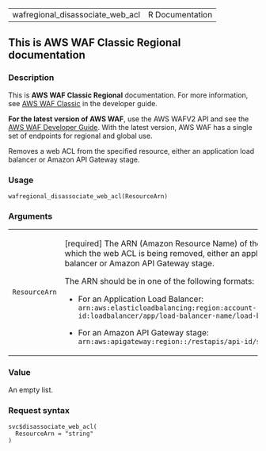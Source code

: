 <table style="width: 100%;">
<tbody>
<tr class="odd">
<td>wafregional_disassociate_web_acl</td>
<td style="text-align: right;">R Documentation</td>
</tr>
</tbody>
</table>

## This is AWS WAF Classic Regional documentation

### Description

This is **AWS WAF Classic Regional** documentation. For more
information, see [AWS WAF
Classic](https://docs.aws.amazon.com/waf/latest/developerguide/classic-waf-chapter.html)
in the developer guide.

**For the latest version of AWS WAF**, use the AWS WAFV2 API and see the
[AWS WAF Developer
Guide](https://docs.aws.amazon.com/waf/latest/developerguide/waf-chapter.html).
With the latest version, AWS WAF has a single set of endpoints for
regional and global use.

Removes a web ACL from the specified resource, either an application
load balancer or Amazon API Gateway stage.

### Usage

    wafregional_disassociate_web_acl(ResourceArn)

### Arguments

<table>
<colgroup>
<col style="width: 35%" />
<col style="width: 65%" />
</colgroup>
<tbody>
<tr class="odd">
<td><code
id="wafregional_disassociate_web_acl_:_ResourceArn">ResourceArn</code></td>
<td><p>[required] The ARN (Amazon Resource Name) of the resource from
which the web ACL is being removed, either an application load balancer
or Amazon API Gateway stage.</p>
<p>The ARN should be in one of the following formats:</p>
<ul>
<li><p>For an Application Load Balancer:
<code>arn:aws:elasticloadbalancing:region:account-id:loadbalancer/app/load-balancer-name/load-balancer-id </code></p></li>
<li><p>For an Amazon API Gateway stage: <code
style="white-space: pre;">⁠arn:aws:apigateway:region::/restapis/api-id/stages/stage-name ⁠</code></p></li>
</ul></td>
</tr>
</tbody>
</table>

### Value

An empty list.

### Request syntax

    svc$disassociate_web_acl(
      ResourceArn = "string"
    )
